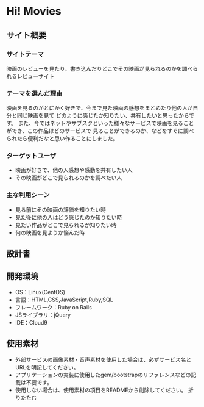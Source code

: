 # Hi! Movies
## サイト概要
### サイトテーマ
映画のレビューを見たり、書き込んだりどこでその映画が見られるのかを調べられるレビューサイト
​
### テーマを選んだ理由
映画を見るのがとにかく好きで、今まで見た映画の感想をまとめたり他の人が自分と同じ映画を見て
どのように感じたか知りたい、共有したいと思ったからです。
また、今ではネットやサブスクといった様々なサービスで映画を見ることができ、この作品はどのサービスで
見ることができるのか、などをすぐに調べられたら便利だなと思い作ることにしました。
​
### ターゲットユーザ
- 映画が好きで、他の人感想や感動を共有したい人
- その映画がどこで見られるのかを調べたい人

### 主な利用シーン
- 見る前にその映画の評価を知りたい時
- 見た後に他の人はどう感じたのか知りたい時
- 見たい作品がどこで見られるか知りたい時
- 何の映画を見ようか悩んだ時
​
## 設計書


## 開発環境
- OS：Linux(CentOS)
- 言語：HTML,CSS,JavaScript,Ruby,SQL
- フレームワーク：Ruby on Rails
- JSライブラリ：jQuery
- IDE：Cloud9
​
## 使用素材
- 外部サービスの画像素材・音声素材を使用した場合は、必ずサービス名とURLを明記してください。
- アプリケーションの実装に使用したgem/bootstrapのリファレンスなどの記載は不要です。
- 使用しない場合は、使用素材の項目をREADMEから削除してください。
折りたたむ